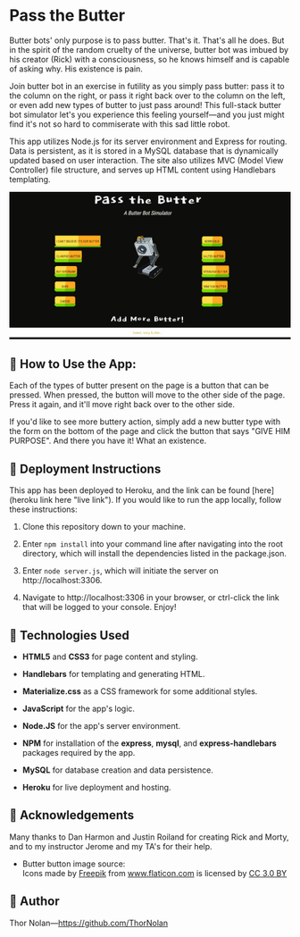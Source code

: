 Pass the Butter
=====================================================
Butter bots' only purpose is to pass butter. That's it. That's all he does. But in the spirit of the random cruelty of the universe, butter bot was imbued by his creator (Rick) with a consciousness, so he knows himself and is capable of asking why. His existence is pain. 

Join butter bot in an exercise in futility as you simply pass butter: pass it to the column on the right, or pass it right back over to the column on the left, or even add new types of butter to just pass around! This full-stack butter bot simulator let's you experience this feeling yourself—and you just might find it's not so hard to commiserate with this sad little robot. 

This app utilizes Node.js for its server environment and Express for routing. Data is persistent, as it is stored in a MySQL database that is dynamically updated based on user interaction. The site also utilizes MVC (Model View Controller) file structure, and serves up HTML content using Handlebars templating.

![demo gif](/public/assets/img/butter-bot-demo.gif "demo gif of pass the butter in action")

## 🔑 How to Use the App:

Each of the types of butter present on the page is a button that can be pressed. When pressed, the button will move to the other side of the page. Press it again, and it'll move right back over to the other side. 

If you'd like to see more buttery action, simply add a new butter type with the form on the bottom of the page and click the button that says "GIVE HIM PURPOSE". And there you have it! What an existence.

## 📁 Deployment Instructions

This app has been deployed to Heroku, and the link can be found [here](heroku link here "live link"). If you would like to run the app locally, follow these instructions: 

1. Clone this repository down to your machine.
   
2. Enter `npm install` into your command line after navigating into the root directory, which will install the dependencies listed in the package.json.
   
3. Enter `node server.js`, which will initiate the server on http://localhost:3306.
   
4. Navigate to http://localhost:3306 in your browser, or ctrl-click the link that will be logged to your console. Enjoy!

## 🔧 Technologies Used  

+ **HTML5** and **CSS3** for page content and styling.

+ **Handlebars** for templating and generating HTML.

+ **Materialize.css** as a CSS framework for some additional styles.

+ **JavaScript** for the app's logic.
  
+ **Node.JS** for the app's server environment.

+ **NPM** for installation of the **express**, **mysql**, and **express-handlebars** packages required by the app.
  
+ **MySQL** for database creation and data persistence.
  
+ **Heroku** for live deployment and hosting.

## 🌟 Acknowledgements

Many thanks to Dan Harmon and Justin Roiland for creating Rick and Morty, and to my instructor Jerome and my TA's for their help.

+ Butter button image source: <div>Icons made by <a href="https://www.freepik.com/" title="Freepik">Freepik</a> from <a href="https://www.flaticon.com/" 			    title="Flaticon">www.flaticon.com</a> is licensed by <a href="http://creativecommons.org/licenses/by/3.0/" title="Creative Commons BY 3.0" target="_blank">CC 3.0 BY</a></div>
    
## 🌌 Author 

Thor Nolan—https://github.com/ThorNolan
